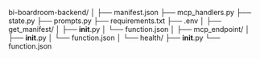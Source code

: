 bi-boardroom-backend/
│
├── manifest.json
├── mcp_handlers.py
├── state.py
├── prompts.py
├── requirements.txt
├── .env
│
├── get_manifest/
│   ├── __init__.py
│   └── function.json
│
├── mcp_endpoint/
│   ├── __init__.py
│   └── function.json
│
└── health/
    ├── __init__.py
    └── function.json